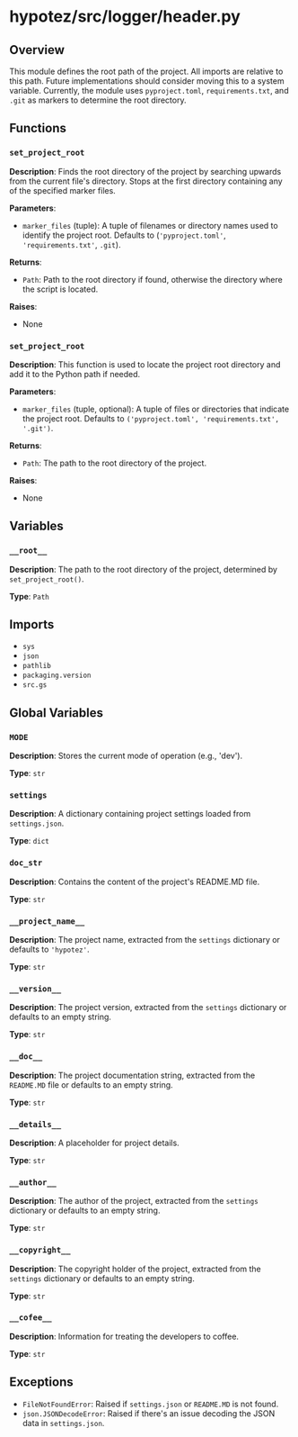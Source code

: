 # hypotez/src/logger/header.py

## Overview

This module defines the root path of the project. All imports are relative to this path.  Future implementations should consider moving this to a system variable.  Currently, the module uses `pyproject.toml`, `requirements.txt`, and `.git` as markers to determine the root directory.

## Functions

### `set_project_root`

**Description**: Finds the root directory of the project by searching upwards from the current file's directory. Stops at the first directory containing any of the specified marker files.

**Parameters**:

- `marker_files` (tuple): A tuple of filenames or directory names used to identify the project root. Defaults to (`'pyproject.toml'`, `'requirements.txt'`, `.git`).


**Returns**:

- `Path`: Path to the root directory if found, otherwise the directory where the script is located.


**Raises**:

- None


### `set_project_root`

**Description**: This function is used to locate the project root directory and add it to the Python path if needed.

**Parameters**:

- `marker_files` (tuple, optional): A tuple of files or directories that indicate the project root. Defaults to `('pyproject.toml', 'requirements.txt', '.git')`.

**Returns**:

- `Path`: The path to the root directory of the project.

**Raises**:

- None


## Variables

### `__root__`

**Description**: The path to the root directory of the project, determined by `set_project_root()`.

**Type**: `Path`


## Imports


- `sys`
- `json`
- `pathlib`
- `packaging.version`
- `src.gs`


## Global Variables

### `MODE`

**Description**: Stores the current mode of operation (e.g., 'dev').

**Type**: `str`


### `settings`

**Description**:  A dictionary containing project settings loaded from `settings.json`.

**Type**: `dict`


### `doc_str`

**Description**:  Contains the content of the project's README.MD file.

**Type**: `str`


### `__project_name__`

**Description**:  The project name, extracted from the `settings` dictionary or defaults to `'hypotez'`.

**Type**: `str`


### `__version__`

**Description**: The project version, extracted from the `settings` dictionary or defaults to an empty string.

**Type**: `str`


### `__doc__`

**Description**: The project documentation string, extracted from the `README.MD` file or defaults to an empty string.

**Type**: `str`


### `__details__`

**Description**:  A placeholder for project details.

**Type**: `str`


### `__author__`

**Description**: The author of the project, extracted from the `settings` dictionary or defaults to an empty string.

**Type**: `str`


### `__copyright__`

**Description**: The copyright holder of the project, extracted from the `settings` dictionary or defaults to an empty string.

**Type**: `str`


### `__cofee__`

**Description**: Information for treating the developers to coffee.

**Type**: `str`


## Exceptions

- `FileNotFoundError`: Raised if `settings.json` or `README.MD` is not found.
- `json.JSONDecodeError`: Raised if there's an issue decoding the JSON data in `settings.json`.